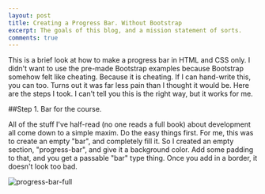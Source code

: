 ```yaml
---
layout: post
title: Creating a Progress Bar. Without Bootstrap
excerpt: The goals of this blog, and a mission statement of sorts.
comments: true
---
```


This is a brief look at how to make a progress bar in HTML and CSS only. I didn't want to use the pre-made Bootstrap examples because Bootstrap somehow felt like cheating. Because it is cheating. If I can hand-write this, you can too. Turns out it was far less pain than I thought it would be. Here are the steps I took. I can't tell you this is the right way, but it works for me.

##Step 1. Bar for the course.

All of the stuff I've half-read (no one reads a full book) about development all come down to a simple maxim. Do the easy things first. For me, this was to create an empty "bar", and completely fill it.
So I created an empty section, "progress-bar", and give it a background color. Add some padding to that, and you get a passable "bar" type thing. Once you add in a border, it doesn't look too bad.

![progress-bar-full]({{site.url}}/images/404.jpg)
